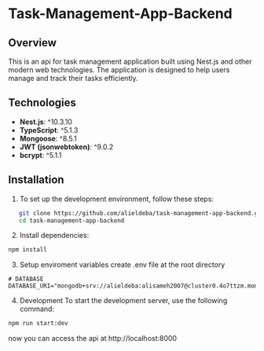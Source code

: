 # Task-Management-App-Backend

## Overview

This is an api for task management application built using Nest.js and other modern web technologies. The application is designed to help users manage and track their tasks efficiently.

## Technologies

- **Nest.js**: ^10.3.10
- **TypeScript**: ^5.1.3
- **Mongoose**: ^8.5.1
- **JWT (jsonwebtoken)**: ^9.0.2
- **bcrypt**: ^5.1.1

## Installation

1. To set up the development environment, follow these steps:

```bash
   git clone https://github.com/alieldeba/task-management-app-backend.git
   cd task-management-app-backend
```

2. Install dependencies:

```bash
npm install
```

3. Setup enviroment variables
create .env file at the root directory

```env
# DATABASE
DATABASE_URI="mongodb+srv://alieldeba:alisameh2007@cluster0.4o7ttzm.mongodb.net/"
```

4. Development
   To start the development server, use the following command:

```bash
npm run start:dev
```

now you can access the api at http://localhost:8000
